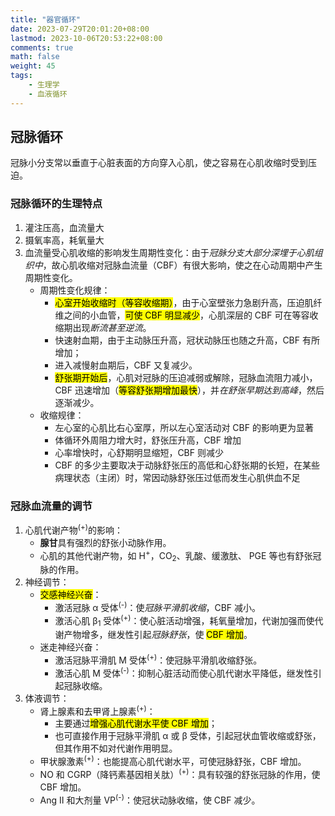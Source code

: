 ```yaml
---
title: "器官循环"
date: 2023-07-29T20:01:20+08:00
lastmod: 2023-10-06T20:53:22+08:00
comments: true
math: false
weight: 45
tags:
    - 生理学
    - 血液循环
---
```


## 冠脉循环

冠脉小分支常以垂直于心脏表面的方向穿入心肌，使之容易在心肌收缩时受到压迫。

### 冠脉循环的生理特点

1. 灌注压高，血流量大
2. 摄氧率高，耗氧量大
3. 血流量受心肌收缩的影响发生周期性变化：由于*冠脉分支大部分深埋于心肌组织中*，故心肌收缩对冠脉血流量（CBF）有很大影响，使之在心动周期中产生周期性变化。
    - 周期性变化规律：
        - <mark>心室开始收缩时（等容收缩期）</mark>，由于心室壁张力急剧升高，压迫肌纤维之间的小血管，<mark>可使 CBF 明显减少</mark>，心肌深层的 CBF 可在等容收缩期出现*断流甚至逆流*。
        - 快速射血期，由于主动脉压升高，冠状动脉压也随之升高，CBF 有所增加；
        - 进入减慢射血期后，CBF 又复减少。
        - <mark>舒张期开始后</mark>，心肌对冠脉的压迫减弱或解除，冠脉血流阻力减小，CBF 迅速增加（<mark>等容舒张期增加最快</mark>），并*在舒张早期达到高峰*，然后逐渐减少。
    - 收缩规律：
        - 左心室的心肌比右心室厚，所以左心室活动对 CBF 的影响更为显著
        - 体循环外周阻力增大时，舒张压升高，CBF 增加
        - 心率增快时，心舒期明显缩短，CBF 则减少
        - CBF 的多少主要取决于动脉舒张压的高低和心舒张期的长短，在某些病理状态（主闭）时，常因动脉舒张压过低而发生心肌供血不足

### 冠脉血流量的调节

1. 心肌代谢产物<sup>(+)</sup>的影响：
    - **腺甘**具有强烈的舒张小动脉作用。
    - 心肌的其他代谢产物，如 H<sup>+</sup>，CO<sub>2</sub>、乳酸、缓激肽、 PGE 等也有舒张冠脉的作用。
2. 神经调节：
    - <mark>交感神经兴奋</mark>：
        - 激活冠脉 α 受体<sup>(-)</sup>：使*冠脉平滑肌收缩*，CBF 减小。
        - 激活心肌 β<sub>1</sub> 受体<sup>(+)</sup>：使心脏活动增强，耗氧量增加，代谢加强而使代谢产物增多，继发性引起*冠脉舒张*，使 <mark>CBF 增加</mark>。
    - 迷走神经兴奋：
        - 激活冠脉平滑肌 M 受体<sup>(+)</sup>：使冠脉平滑肌收缩舒张。
        - 激活心肌 M 受体<sup>(-)</sup>：抑制心脏活动而使心肌代谢水平降低，继发性引起冠脉收缩。
3. 体液调节：
    - 肾上腺素和去甲肾上腺素<sup>(+)</sup>：
        - 主要通过<mark>增强心肌代谢水平使 CBF 增加</mark>；
        - 也可直接作用于冠脉平滑肌 α 或 β 受体，引起冠状血管收缩或舒张，但其作用不如对代谢作用明显。
    - 甲状腺激素<sup>(+)</sup>：也能提高心肌代谢水平，可使冠脉舒张，CBF 增加。
    - NO 和 CGRP（降钙素基因相关肽）<sup>(+)</sup>：具有较强的舒张冠脉的作用，使 CBF 增加。
    - Ang Ⅱ 和大剂量 VP<sup>(-)</sup>：使冠状动脉收缩，使 CBF 减少。
